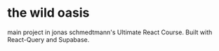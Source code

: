 # the wild oasis

main project in jonas schmedtmann's Ultimate React Course. Built with React-Query and Supabase.

